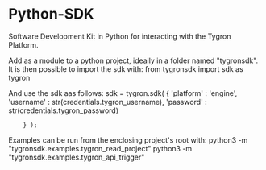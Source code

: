 # Python-SDK

Software Development Kit in Python for interacting with the Tygron Platform.

Add as a module to a python project, ideally in a folder named "tygronsdk". It is then possible to import the sdk with:
	from tygronsdk import sdk as tygron

And use the sdk aas follows:
	sdk = tygron.sdk( {
			'platform' : 'engine',
			'username' : str(credentials.tygron_username),
			'password' : str(credentials.tygron_password)
	
		} );

Examples can be run from the enclosing project's root with:
	python3  -m "tygronsdk.examples.tygron_read_project"
	python3  -m "tygronsdk.examples.tygron_api_trigger"